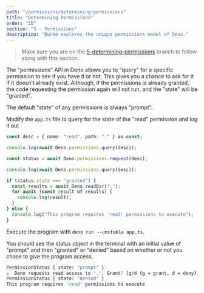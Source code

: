 ```yaml
---
path: "/permissions/determining-permissions"
title: "Determining Permissions"
order: "5D"
section: "5 - Permissions"
description: "Burke explores the unique permissions model of Deno."
---
```


> Make sure you are on the [5-determining-permissions](https://github.com/burkeholland/deno-exercises/tree/5-determining-permissions) branch to follow along with this section.

The "permissions" API in Deno allows you to "query" for a specific permission to see if you have it or not. This gives you a chance to ask for it if it doesn't already exist. Although, if the permissions is already granted, the code requesting the permission again will not run, and the "state" will be "granted".

The default "state" of any permissions is always "prompt".

Modify the `app.ts` file to query for the state of the "read" permission and log it out

```typescript
const desc = { name: "read", path: "." } as const;

console.log(await Deno.permissions.query(desc));

const status = await Deno.permissions.request(desc);

console.log(await Deno.permissions.query(desc));

if (status.state === "granted") {
  const results = await Deno.readDir(".");
  for await (const result of results) {
    console.log(result);
  }
} else {
  console.log("This program requires 'read' permissions to execute");
}
```

Execute the program with `deno run --unstable app.ts`.

You should see the status object in the terminal with an initial value of "prompt" and then "granted" or "denied" based on whether or not you chose to give the program access.

```bash
PermissionStatus { state: "prompt" }
️⚠️  Deno requests read access to ".". Grant? [g/d (g = grant, d = deny)] d
PermissionStatus { state: "denied" }
This program requires 'read' permissions to execute
```
